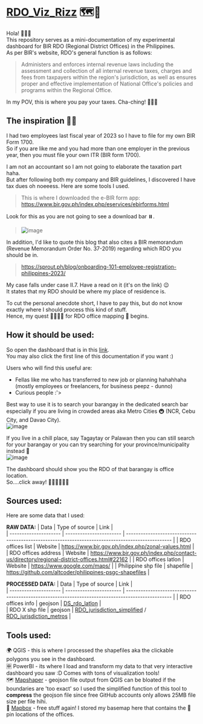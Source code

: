 # [RDO_Viz_Rizz](https://app.powerbi.com/view?r=eyJrIjoiNWQzZTA4OWItZmRlZi00ZGZlLWE3NjMtNTdlMWYwYWQyZTM5IiwidCI6ImJkMDNhNzM1LTJhYTMtNGNjYS05NzIyLTJhZTQ5MjlhYjNlYyIsImMiOjEwfQ%3D%3D) 🗺️🍰
Hola! 👋🙋‍♀️ <br>
This repository serves as a mini-documentation of my experimental dashboard for BIR RDO (Regional District Offices) in the Philippines. <br>
As per BIR's website, RDO's general function is as follows: 

> Administers and enforces internal revenue laws including the assessment and collection of all internal revenue taxes, charges and fees from taxpayers within the region's jurisdiction, as well as ensures proper and effective implementation of National Office's policies and programs within the Regional Office.

In my POV, this is where you pay your taxes. Cha-ching! 💸💸💸

## The inspiration 🌈🌈
I had two employees last fiscal year of 2023 so I have to file for my own BIR Form 1700. <br>
So if you are like me and you had more than one employer in the previous year, then you must file your own ITR (BIR form 1700). <br>

I am not an accountant so I am not going to elaborate the taxation part haha. <br>
But after following both my company and BIR guidelines, I discovered I have tax dues oh noeeess. Here are some tools I used. <br>
> This is where I downloaded the e-BIR form app: https://www.bir.gov.ph/index.php/eservices/ebirforms.html <br>

Look for this as you are not going to see a download bar ⏸️. <br>
> ![image](https://github.com/digitalenggph/RDO_PowerBI/assets/101250873/ee8c5651-ee3f-4e3a-855e-d92054000166)

In addition, I'd like to quote this blog that also cites a BIR memorandum (Revenue Memorandum Order No. 37-2019) regarding which RDO you should be in.
> https://sprout.ph/blog/onboarding-101-employee-registration-philippines-2023/

My case falls under case II.7. Have a read on it (it's on the link) 😉 <br>
It states that my RDO should be where my place of residence is. <br>

To cut the personal anecdote short, I have to pay this, but do not know exactly where I should process this kind of stuff. <br>
Hence, my quest 🚵‍♀️🚵‍♀️ for RDO office mapping 📌 begins. <br>

## How it should be used:
So open the dashboard that is in this [link](https://app.powerbi.com/view?r=eyJrIjoiNWQzZTA4OWItZmRlZi00ZGZlLWE3NjMtNTdlMWYwYWQyZTM5IiwidCI6ImJkMDNhNzM1LTJhYTMtNGNjYS05NzIyLTJhZTQ5MjlhYjNlYyIsImMiOjEwfQ%3D%3D). <br>
You may also click the first line of this documentation if you want :) 

Users who will find this useful are: 
* Fellas like me who has transferred to new job or planning hahahhaha (mostly employees or freelancers, for business peepz - dunno)
* Curious people :'> 

Best way to use it is to search your barangay in the dedicated search bar especially if you are living in crowded areas aka Metro Cities 🚇 (NCR, Cebu City, and Davao City). <br>
![image](https://github.com/digitalenggph/RDO_PowerBI/assets/101250873/917550d2-5817-4ada-9256-f28ffd6b7ca3)

If you live in a chill place, say Tagaytay or Palawan then you can still search for your barangay or you can try searching for your province/municipality instead 🗾 <br>
![image](https://github.com/digitalenggph/RDO_PowerBI/assets/101250873/52f66b6e-1c5c-43e2-bcbe-90064658be90)


The dashboard should show you the RDO of that barangay is office location. <br>
So....click away! 🔘🔼🔽✅🔳🔲


## Sources used:
 Here are some data that I used:  <br>
 
**RAW DATA:**
| Data                  | Type of source          | Link                                                                                              |    
| --------------------- | ----------------------- | ------------------------------------------------------------------------------------------------- |
| RDO offices list      | Website                 | https://www.bir.gov.ph/index.php/zonal-values.html                                                |
| RDO offices address   | Website                 | https://www.bir.gov.ph/index.php/contact-us/directory/regional-district-offices.html#22162        |
| RDO offices latlon    | Website                 | https://www.google.com/maps/                                                                      |
| Philippine shp file   | shapefile               | https://github.com/altcoder/philippines-psgc-shapefiles                                           | <!--Just updated super recently may need to check sometime-->


**PROCESSED DATA:**
| Data                  | Type of source          | Link                                                                                              |    
| --------------------- | ----------------------- | ------------------------------------------------------------------------------------------------- |
| RDO offices info      | geojson                 | [DS_rdo_latlon](https://github.com/digitalenggph/RDO_PowerBI/blob/main/DS_rdo_latlon.geojson)     |     
| RDO X shp file        | geojson                 | [RDO_jurisdiction_simplified](https://github.com/digitalenggph/RDO_PowerBI/blob/main/RDO_jurisdiction_simplified.json)  /   [RDO_jurisdiction_metros](https://github.com/digitalenggph/RDO_PowerBI/blob/main/RDO_jurisdiction_metros.geojson)   |

## Tools used:
🌍 QGIS - this is where I processed the shapefiles aka the clickable polygons you see in the dashboard. <br>
🈸 PowerBI - its where I load and transform my data to that very interactive dashboard you saw :D Comes with tons of visualization tools! <br>
🗺️ [Mapshaper](https://mapshaper.org/) - geojson file output from QGIS can be bloated if the boundaries are 'too exact' so I used the simplified function of this tool to **compress** the geojson file since free GitHub accounts only allows 25MB file size per file hihi. <br>
📌 [Mapbox](https://www.mapbox.com/) - free stuff again! I stored my basemap here that contains the 📍 pin locations of the offices.

